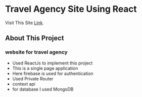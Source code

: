 # Travel Agency Site Using React

Visit This Site [Link](https://github.com/facebook/create-react-app).

## About This Project

### website for travel agency

- Used ReactJs to implement this project
- This is a single page application
- Here firebase is used for authentication
- Used Private Router
- context api
- for database I used MongoDB
